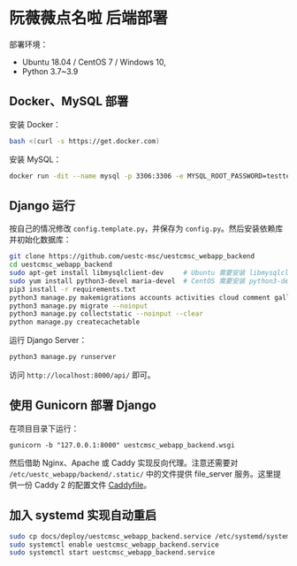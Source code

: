 # 阮薇薇点名啦 后端部署

部署环境：

* Ubuntu 18.04 / CentOS 7 / Windows 10, 
* Python 3.7~3.9

## Docker、MySQL 部署

安装 Docker：

```sh
bash <(curl -s https://get.docker.com)
```

安装 MySQL：

```sh
docker run -dit --name mysql -p 3306:3306 -e MYSQL_ROOT_PASSWORD=testtest -e MYSQL_DATABASE=uestcmsc_webapp --restart always mysql
```

## Django 运行

按自己的情况修改 `config.template.py`，并保存为 `config.py`。然后安装依赖库并初始化数据库：

```sh
git clone https://github.com/uestc-msc/uestcmsc_webapp_backend
cd uestcmsc_webapp_backend
sudo apt-get install libmysqlclient-dev     # Ubuntu 需要安装 libmysqlclient-dev
sudo yum install python3-devel maria-devel  # CentOS 需要安装 python3-devel maria-devel
pip3 install -r requirements.txt
python3 manage.py makemigrations accounts activities cloud comment gallery users --noinput
python3 manage.py migrate --noinput
python3 manage.py collectstatic --noinput --clear
python manage.py createcachetable
```

运行 Django Server：

```sh
python3 manage.py runserver
```

访问 `http://localhost:8000/api/` 即可。

## 使用 Gunicorn 部署 Django

在项目目录下运行：

```
gunicorn -b "127.0.0.1:8000" uestcmsc_webapp_backend.wsgi
```

然后借助 Nginx、Apache 或 Caddy 实现反向代理。注意还需要对 `/etc/uestc_webapp/backend/.static/` 中的文件提供 file_server 服务。这里提供一份 Caddy 2 的配置文件 [Caddyfile](Caddyfile)。

## 加入 systemd 实现自动重启

```sh
sudo cp docs/deploy/uestcmsc_webapp_backend.service /etc/systemd/system
sudo systemctl enable uestcmsc_webapp_backend.service
sudo systemctl start uestcmsc_webapp_backend.service
```